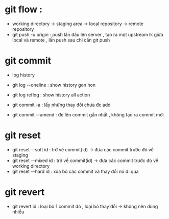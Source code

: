 # git flow :
- working directory -> staging area -> local repository -> remote repository
- git push -u origin <branch name> : push lần đầu lên server , tạo ra một upstream lk giữa local và remote , lần push sau chỉ cần git push

# git commit
- log history
* git log --oneline : show history gon hon
* git log reflog : show history all action

* git commit -a : lấy những thay đổi chưa đc add
* git commit --amend : đè lên commit gần nhất , không tạo ra commit mới

# git reset
- git reset --soft id : trở về commit(id) -> đưa các commit trước đó về staging
- git reset --mixed id : trở về commit(id) -> đưa các commit trước đó về working directory
- git reset --hard id : xóa bỏ các commit và thay đổi nó đi qua

# git revert
- git revert id : loại bỏ 1 commit đó , loại bỏ thay đổi -> không nên dùng nhiều

